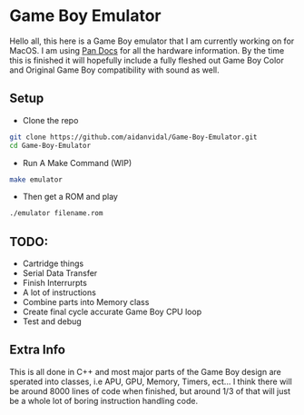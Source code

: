 # Game Boy Emulator

Hello all, this here is a Game Boy emulator that I am currently working on for MacOS. I am using [Pan Docs](https://gbdev.io/pandocs/Memory_Map.html) for all the hardware information.
By the time this is finished it will hopefully include a fully fleshed out Game Boy Color and Original Game Boy compatibility with sound as well.


## Setup
- Clone the repo
```bash
git clone https://github.com/aidanvidal/Game-Boy-Emulator.git
cd Game-Boy-Emulator
```
- Run A Make Command (WIP)
```bash
make emulator
```
- Then get a ROM and play
``` bash
./emulator filename.rom
```

## TODO:
-   Cartridge things
-   Serial Data Transfer
-   Finish Interrurpts
-   A lot of instructions
-   Combine parts into Memory class
-   Create final cycle accurate Game Boy CPU loop
-   Test and debug

## Extra Info

This is all done in C++ and most major parts of the Game Boy design are sperated into classes, i.e APU, GPU, Memory, Timers, ect...
I think there will be around 8000 lines of code when finished, but around 1/3 of that will just be a whole lot of boring instruction handling code.
